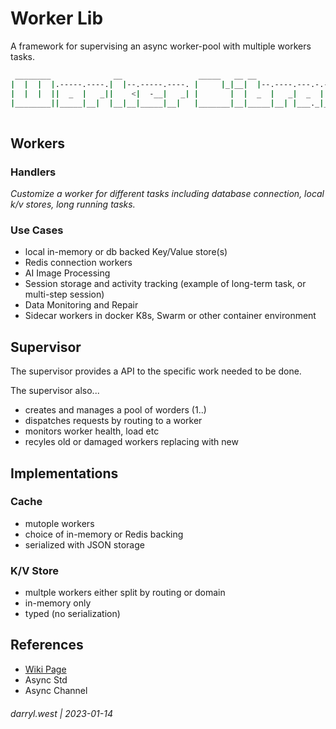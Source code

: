 # Worker Lib

A framework for supervising an async worker-pool with multiple workers tasks.

```bash
 ________              __                 _____   __ __
|  |  |  |.-----.----.|  |--.-----.----. |     |_|__|  |--.----.---.-.----.--.--.
|  |  |  ||  _  |   _||    <|  -__|   _| |       |  |  _  |   _|  _  |   _|  |  |
|________||_____|__|  |__|__|_____|__|   |_______|__|_____|__| |___._|__| |___  |
                                                                          |_____|
```

## Workers

### Handlers

_Customize a worker for different tasks including database connection, local k/v stores, long running tasks._

### Use Cases

* local in-memory or db backed Key/Value store(s)
* Redis connection workers
* AI Image Processing
* Session storage and activity tracking (example of long-term task, or multi-step session)
* Data Monitoring and Repair
* Sidecar workers in docker K8s, Swarm or other container environment

## Supervisor

The supervisor provides a API to the specific work needed to be done.  

The supervisor also...

* creates and manages a pool of worders (1..)
* dispatches requests by routing to a worker
* monitors worker health, load etc
* recyles old or damaged workers replacing with new

## Implementations

### Cache

* mutople workers
* choice of in-memory or Redis backing
* serialized with JSON storage

### K/V Store

* multple workers either split by routing or domain
* in-memory only
* typed (no serialization)

## References

* [Wiki Page](https://github.com/darrylwest/worker-lib/wiki)
* Async Std
* Async Channel

###### darryl.west | 2023-01-14


